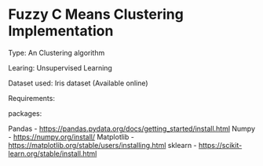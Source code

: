 # Fuzzy C Means Clustering Implementation

Type: An Clustering algorithm

Learing: Unsupervised Learning

Dataset used: Iris dataset (Available online)

Requirements:

packages:


Pandas - https://pandas.pydata.org/docs/getting_started/install.html
Numpy - https://numpy.org/install/
Matplotlib - https://matplotlib.org/stable/users/installing.html
sklearn - https://scikit-learn.org/stable/install.html
